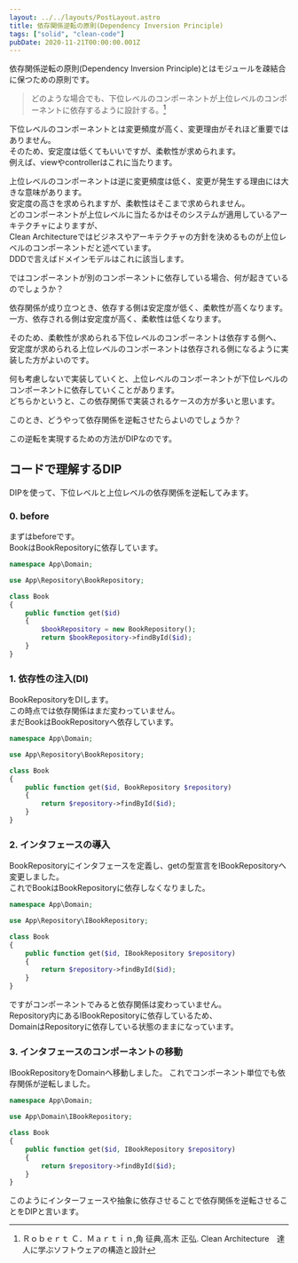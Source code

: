 ```yaml
---
layout: ../../layouts/PostLayout.astro
title: 依存関係逆転の原則(Dependency Inversion Principle)
tags: ["solid", "clean-code"]
pubDate: 2020-11-21T00:00:00.001Z
---
```


依存関係逆転の原則(Dependency Inversion Principle)とはモジュールを疎結合に保つための原則です。

> どのような場合でも、下位レベルのコンポーネントが上位レベルのコンポーネントに依存するように設計する。[^1]

下位レベルのコンポーネントとは変更頻度が高く、変更理由がそれほど重要ではありません。  
そのため、安定度は低くてもいいですが、柔軟性が求められます。  
例えば、viewやcontrollerはこれに当たります。  

上位レベルのコンポーネントは逆に変更頻度は低く、変更が発生する理由には大きな意味があります。  
安定度の高さを求められますが、柔軟性はそこまで求められません。  
どのコンポーネントが上位レベルに当たるかはそのシステムが適用しているアーキテクチャによりますが、  
Clean Architectureではビジネスやアーキテクチャの方針を決めるものが上位レベルのコンポーネントだと述べています。  
DDDで言えばドメインモデルはこれに該当します。

ではコンポーネントが別のコンポーネントに依存している場合、何が起きているのでしょうか？

依存関係が成り立つとき、依存する側は安定度が低く、柔軟性が高くなります。  
一方、依存される側は安定度が高く、柔軟性は低くなります。

そのため、柔軟性が求められる下位レベルのコンポーネントは依存する側へ、  
安定度が求められる上位レベルのコンポーネントは依存される側になるように実装した方がよいのです。

何も考慮しないで実装していくと、上位レベルのコンポーネントが下位レベルのコンポーネントに依存していくことがあります。  
どちらかというと、この依存関係で実装されるケースの方が多いと思います。

このとき、どうやって依存関係を逆転させたらよいのでしょうか？

この逆転を実現するための方法がDIPなのです。

## コードで理解するDIP

DIPを使って、下位レベルと上位レベルの依存関係を逆転してみます。

### 0. before

まずはbeforeです。  
BookはBookRepositoryに依存しています。

```php
namespace App\Domain;

use App\Repository\BookRepository;

class Book
{
    public function get($id)
    {
        $bookRepository = new BookRepository();
        return $bookRepository->findById($id);
    }
}
```

### 1. 依存性の注入(DI)

BookRepositoryをDIします。  
この時点では依存関係はまだ変わっていません。  
まだBookはBookRepositoryへ依存しています。

```php
namespace App\Domain;

use App\Repository\BookRepository;

class Book
{
    public function get($id, BookRepository $repository)
    {
        return $repository->findById($id);
    }
}
```

### 2. インタフェースの導入

BookRepositoryにインタフェースを定義し、getの型宣言をIBookRepositoryへ変更しました。  
これでBookはBookRepositoryに依存しなくなりました。  

```php
namespace App\Domain;

use App\Repository\IBookRepository;

class Book
{
    public function get($id, IBookRepository $repository)
    {
        return $repository->findById($id);
    }
}
```

ですがコンポーネントでみると依存関係は変わっていません。  
Repository内にあるIBookRepositoryに依存しているため、  
DomainはRepositoryに依存している状態のままになっています。

### 3. インタフェースのコンポーネントの移動

IBookRepositoryをDomainへ移動しました。
これでコンポーネント単位でも依存関係が逆転しました。

```php
namespace App\Domain;

use App\Domain\IBookRepository;

class Book
{
    public function get($id, IBookRepository $repository)
    {
        return $repository->findById($id);
    }
}
```

このようにインターフェースや抽象に依存させることで依存関係を逆転させることをDIPと言います。

[^1]: Ｒｏｂｅｒｔ Ｃ．Ｍａｒｔｉｎ,角 征典,高木 正弘. Clean Architecture　達人に学ぶソフトウェアの構造と設計
